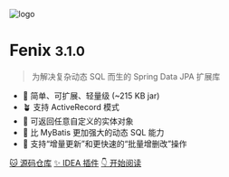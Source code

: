 ![logo](assets/images/logo.png)

# Fenix <small>3.1.0</small>

> 为解决复杂动态 SQL 而生的 Spring Data JPA 扩展库

- 🌱 简单、可扩展、轻量级 (~215 KB jar)
- 🪴 支持 ActiveRecord 模式
- 🌴 可返回任意自定义的实体对象
- 🌿 比 MyBatis 更加强大的动态 SQL 能力
- 🌾 支持“增量更新”和更快速的“批量增删改”操作

[🐱 源码仓库](https://github.com/blinkfox/fenix/)
[✨ IDEA 插件](https://plugins.jetbrains.com/plugin/17158-fenix)
[👇 开始阅读](README)